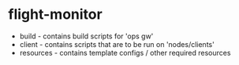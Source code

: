 # flight-monitor

* build - contains build scripts for 'ops gw'
* client - contains scripts that are to be run on 'nodes/clients'
* resources - contains template configs / other required resources
